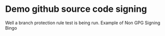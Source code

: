 # Demo github source code signing

Well a branch protection rule test is being run. Example of Non GPG Signing Bingo